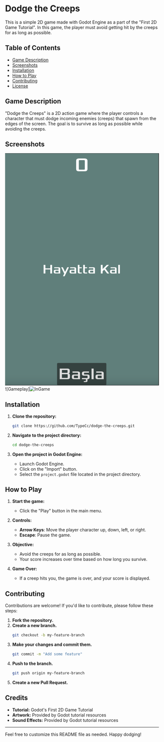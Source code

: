 # Dodge the Creeps

This is a simple 2D game made with Godot Engine as a part of the "First 2D Game Tutorial". In this game, the player must avoid getting hit by the creeps for as long as possible.

## Table of Contents
- [Game Description](#game-description)
- [Screenshots](#screenshots)
- [Installation](#installation)
- [How to Play](#how-to-play)
- [Contributing](#contributing)
- [License](#license)

## Game Description
"Dodge the Creeps" is a 2D action game where the player controls a character that must dodge incoming enemies (creeps) that spawn from the edges of the screen. The goal is to survive as long as possible while avoiding the creeps.

## Screenshots
![Main Menu](HUD.png)
![Gameplay]<img width="621" alt="InGame" src="https://github.com/TypeCc/Godot-First-2D-Game-Tutorial/assets/118025810/13c98a95-762f-4f89-a870-7b2887a5ee0f">



## Installation

1. **Clone the repository:**
    ```sh
    git clone https://github.com/TypeCc/dodge-the-creeps.git
    ```

2. **Navigate to the project directory:**
    ```sh
    cd dodge-the-creeps
    ```

3. **Open the project in Godot Engine:**
    - Launch Godot Engine.
    - Click on the "Import" button.
    - Select the `project.godot` file located in the project directory.

## How to Play

1. **Start the game:**
    - Click the "Play" button in the main menu.

2. **Controls:**
    - **Arrow Keys**: Move the player character up, down, left, or right.
    - **Escape**: Pause the game.

3. **Objective:**
    - Avoid the creeps for as long as possible.
    - Your score increases over time based on how long you survive.

4. **Game Over:**
    - If a creep hits you, the game is over, and your score is displayed.

## Contributing
Contributions are welcome! If you'd like to contribute, please follow these steps:

1. **Fork the repository.**
2. **Create a new branch.**
    ```sh
    git checkout -b my-feature-branch
    ```
3. **Make your changes and commit them.**
    ```sh
    git commit -m "Add some feature"
    ```
4. **Push to the branch.**
    ```sh
    git push origin my-feature-branch
    ```
5. **Create a new Pull Request.**

## Credits
- **Tutorial:** Godot's First 2D Game Tutorial
- **Artwork:** Provided by Godot tutorial resources
- **Sound Effects:** Provided by Godot tutorial resources

---

Feel free to customize this README file as needed. Happy dodging!
